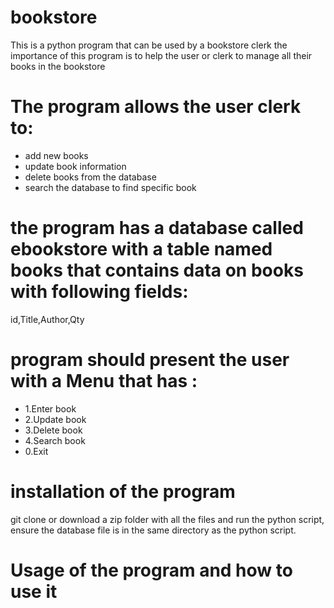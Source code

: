 # bookstore
This is a python program that can be used by a bookstore clerk
the importance of this program is to help the user or clerk to manage all their books in the bookstore

# The program allows the user clerk to:
- add new books
- update book information
- delete books from the database
- search the database to find specific book

# the program has a database called ebookstore with a table named books that contains data on books with following fields:
id,Title,Author,Qty
# program should present the user with a Menu that has :

- 1.Enter book
- 2.Update book
- 3.Delete book
- 4.Search book
- 0.Exit

# installation of the program
git clone or download a zip folder with all the files and run the python script, ensure the database file is in the same directory as the python script.

# Usage of the program and how to use it
